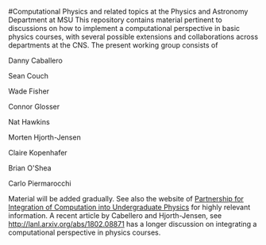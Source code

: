 #Computational Physics and related topics at the Physics and Astronomy Department at MSU
This repository contains material pertinent to discussions on how to implement a computational perspective in basic physics courses, with several possible extensions and collaborations across departments at the CNS.
The present working group consists of

Danny Caballero

Sean Couch

Wade Fisher

Connor Glosser

Nat Hawkins

Morten Hjorth-Jensen

Claire Kopenhafer

Brian O'Shea

Carlo Piermarocchi

Material will be added gradually. See also the website of [Partnership for Integration of
Computation into Undergraduate Physics](http://gopicup.org) for highly relevant information. A recent article by Cabellero and Hjorth-Jensen, see http://lanl.arxiv.org/abs/1802.08871 has a longer discussion on integrating a computational perspective in physics courses.
